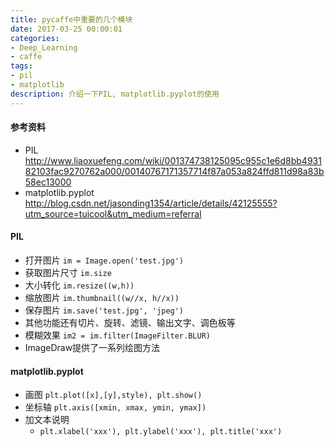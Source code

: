 ```yaml
---
title: pycaffe中重要的几个模块
date: 2017-03-25 00:00:01
categories:
- Deep_Learning
- caffe
tags:
- pil
- matplotlib
description: 介绍一下PIL, matplotlib.pyplot的使用
---
```


#### 参考资料  
* PIL http://www.liaoxuefeng.com/wiki/001374738125095c955c1e6d8bb493182103fac9270762a000/00140767171357714f87a053a824ffd811d98a83b58ec13000  
* matplotlib.pyplot http://blog.csdn.net/jasonding1354/article/details/42125555?utm_source=tuicool&utm_medium=referral


#### PIL
* 打开图片 `im = Image.open('test.jpg')`
* 获取图片尺寸 `im.size`
* 大小转化 `im.resize((w,h))`
* 缩放图片 `im.thumbnail((w//x, h//x))`
* 保存图片 `im.save('test.jpg', 'jpeg')`
* 其他功能还有切片、旋转、滤镜、输出文字、调色板等
* 模糊效果 `im2 = im.filter(ImageFilter.BLUR)`
* ImageDraw提供了一系列绘图方法

#### matplotlib.pyplot
* 画图 `plt.plot([x],[y],style), plt.show()`
* 坐标轴 `plt.axis([xmin, xmax, ymin, ymax])`
* 加文本说明 
    * `plt.xlabel('xxx'), plt.ylabel('xxx'), plt.title('xxx')`
